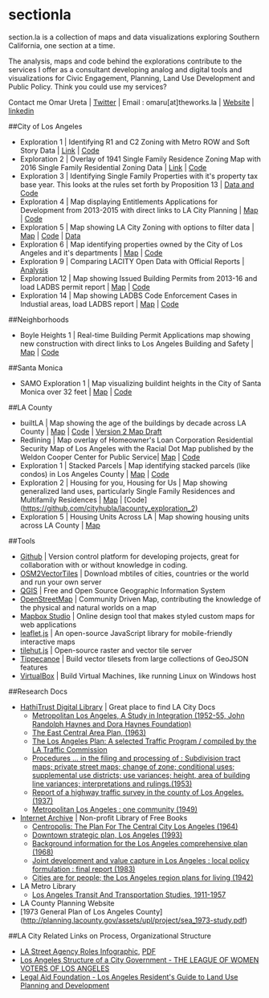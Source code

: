 # sectionla
section.la is a collection of maps and data visualizations exploring Southern California, one section at a time. 

The analysis, maps and code behind the explorations contribute to the services I offer as a consultant developing analog and digital tools and visualizations for Civic Engagement, Planning, Land Use Development and Public Policy. Think you could use my services?

Contact me Omar Ureta | [Twitter](https://twitter.com/theworksla) | Email : omaru[at]theworks.la | [Website](http://www.theworks.la/) | [linkedin](https://www.linkedin.com/in/omar-ureta-87195a55)

##City of Los Angeles
* Exploration 1 | Identifying R1 and C2 Zoning with Metro ROW and Soft Story Data | [Link](http://cityhubla.github.io/lacity_exploration_1) | [Code](https://github.com/cityhubla/lacity_exploration_1)
* Exploration 2 | Overlay of 1941 Single Family Residence Zoning Map with 2016 Single Family Residential Zoning Data | [Link](http://cityhubla.github.io/lacity_exploration_2/) | [Code](https://github.com/cityhubla/lacity_exploration_2)
* Exploration 3 | Identifying Single Family Properties with it's property tax base year. This looks at the rules set forth by Proposition 13 | [Data and Code](https://github.com/cityhubla/lacity_exploration_3)
* Exploration 4 | Map displaying Entitlements Applications for Development from 2013-2015 with direct links to LA City Planning | [Map](http://cityhubla.github.io/LA-City-Entitlements/) | [Code](https://github.com/cityhubla/LA-City-Entitlements)
* Exploration 5 | Map showing LA City Zoning with options to filter data | [Map](http://cityhubla.github.io/lacity_exploration_5/index_2.html) | [Code](https://github.com/cityhubla/lacity_exploration_5/) | [Data](https://t.co/YorkuQISjV)
* Exploration 6 | Map identifying properties owned by the City of Los Angeles and it's departments | [Map](http://cityhubla.github.io/lacityproperties/) | [Code](https://github.com/cityhubla/lacityproperties)
* Exploration 9 | Comparing LACITY Open Data with Official Reports | [Analysis](https://github.com/cityhubla/lacity_exploration_9)
* Exploration 12 | Map showing Issued Building Permits from 2013-16 and load LADBS permit report | [Map](https://cityhubla.github.io/lacity_exploration_12/#12.38/34.0644/-118.2724) | [Code](https://github.com/cityhubla/lacity_exploration_12)
* Exploration 14 | Map showing LADBS Code Enforcement Cases in Industial areas, load LADBS report | [Map](https://cityhubla.github.io/lacity_exploration_14/#13/34.0437/-118.2583) | [Code](https://github.com/cityhubla/lacity_exploration_14)

##Neighborhoods
* Boyle Heights 1 | Real-time Building Permit Applications map showing new construction with direct links to Los Angeles Building and Safety | [Map](http://cityhubla.github.io/bhmap/) | [Code](https://github.com/cityhubla/bhmap)
 
##Santa Monica
* SAMO Exploration 1 | Map visualizing buildint heights in the City of Santa Monica over 32 feet | [Map](https://cityhubla.github.io/samo_exploration_1/) | [Code](https://github.com/cityhubla/samo_exploration_1)

##LA County
* builtLA | Map showing the age of the buildings by decade across LA County | [Map](cityhubla.github.io/LA_Building_Age/) | [Code](https://github.com/cityhubla/LA_Building_Age) | [Version 2 Map Draft](http://cityhub.la/builtLA_v2/index.html)
* Redlining | Map overlay of Homeowner's Loan Corporation Residential Security Map of Los Angeles with the Racial Dot Map published by the Weldon Cooper Center for Public Service| [Map](http://cityhubla.github.io/holc_redlining/) | [Code](https://github.com/cityhubla/holc_redlining)
* Exploration 1 | Stacked Parcels | Map identifying stacked parcels (like condos) in Los Angeles County | [Map](http://cityhub.la/explorations/lacounty_1/index.html) | [Code](https://github.com/cityhubla/lacounty_exploration_1)
* Exploration 2 | Housing for you, Housing for Us | Map showing generalized land uses, particularly Single Family Residences and Multifamily Residences | [Map](https://cityhubla.github.io/lacounty_exploration_2/) | [Code] (https://github.com/cityhubla/lacounty_exploration_2)
* Exploration 5 | Housing Units Across LA | Map showing housing units across LA County | [Map](cityhub.la/explorations/lacounty_5/index.html)

##Tools
* [Github](http://www.github.com) | Version control platform for developing projects, great for collaboration with or without knowledge in coding. 
* [OSM2VectorTiles](http://osm2vectortiles.org/) | Download mbtiles of cities, countries or the world and run your own server
* [QGIS](http://qgis.com/) | Free and Open Source Geographic Information System
* [OpenStreetMap](http://www.openstreetmap.org/) | Community Driven Map, contributing the knowledge of the physical and natural worlds on a map
* [Mapbox Studio](https://www.mapbox.com/mapbox-studio/) | Online design tool that makes styled custom maps for web applications
* [leaflet.js](http://leafletjs.com/) | An open-source JavaScript library for mobile-friendly interactive maps
* [tilehut.js](https://github.com/b-g/tilehut) | Open-source raster and vector tile server
* [Tippecanoe](https://github.com/mapbox/tippecanoe) | Build vector tilesets from large collections of GeoJSON features
* [VirtualBox](https://www.virtualbox.org/wiki/VirtualBox) | Build Virtual Machines, like running Linux on Windows host

##Research Docs
* [HathiTrust Digital Library](https://www.hathitrust.org/) | Great place to find LA City Docs
  * [Metropolitan Los Angeles, A Study in Integration (1952-55, John Randolph Haynes and Dora Haynes Foundation)](https://catalog.hathitrust.org/Record/001150641)
  * [The East Central Area Plan, (1963)](https://catalog.hathitrust.org/Record/000342257)
  * [The Los Angeles Plan: A selected Traffic Program / compiled by the LA Traffic Commission](https://catalog.hathitrust.org/Record/100337820)
  * [Procedures ... in the filing and processing of : Subdivision tract maps; private street maps; change of zone; conditional uses; supplemental use districts; use variances; height, area of building line variances; interpretations and rulings.(1953)](https://catalog.hathitrust.org/Record/000648625)
  * [Report of a highway traffic survey in the county of Los Angeles.(1937)](https://catalog.hathitrust.org/Record/001348998)
  * [Metropolitan Los Angeles : one community (1949)](https://catalog.hathitrust.org/Record/005888678)
* [Internet Archive](https://archive.org/) | Non-profit Library of Free Books
  * [Centropolis: The Plan For The Central City Los Angeles (1964)](https://archive.org/details/CentropolisThePlanForTheCentralCityLosAngeles)
  * [Downtown strategic plan, Los Angeles (1993)](https://archive.org/details/downtownstrategi00losa)
  * [Background information for the Los Angeles comprehensive plan (1968)](https://archive.org/details/cu31924024417341)
  * [Joint development and value capture in Los Angeles : local policy formulation : final report (1983)](https://archive.org/details/jointdevelopment00sout)
  * [Cities are for people; the Los Angeles region plans for living (1942)](https://archive.org/details/citiesareforpeop00scotrich)
* LA Metro Library
  * [Los Angeles Transit And Transportation Studies, 1911-1957](https://www.metro.net/about/library/archives/visions-studies/los-angeles-transit-and-transportation-studies/)
* LA County Planning Website
 *  [1973 General Plan of Los Angeles County] (http://planning.lacounty.gov/assets/upl/project/sea_1973-study.pdf)
 
##LA City Related Links on Process, Organizational Structure
* [LA Street Agency Roles Infographic](http://164.67.121.27/files/Lewis_Center/images/Street%20Cross%20Section.jpg), [PDF](http://enterprisecommunity.org/sites/default/files/media-library/where-we-work/southern-california/TOD%20U/complete-streets-101-handout-la-street-agency-roles.pdf)
* [Los Angeles Structure of a City Government - THE LEAGUE OF WOMEN VOTERS OF LOS ANGELES](http://www.lwvlosangeles.org/files/Structure_of_a_City.pdf)
* [Legal Aid Foundation - Los Angeles Resident's Guide to Land Use Planning and Development](http://90032.org/eastern-lombardy/docs/land-use-planning-development-guide.pdf)

